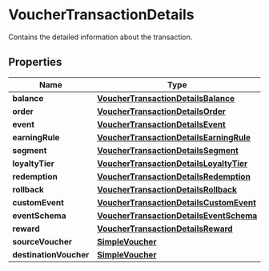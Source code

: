 

# VoucherTransactionDetails

Contains the detailed information about the transaction.

## Properties

| Name | Type | Description |
|------------ | ------------- | ------------- |
|**balance** | [**VoucherTransactionDetailsBalance**](VoucherTransactionDetailsBalance.md) |  |
|**order** | [**VoucherTransactionDetailsOrder**](VoucherTransactionDetailsOrder.md) |  |
|**event** | [**VoucherTransactionDetailsEvent**](VoucherTransactionDetailsEvent.md) |  |
|**earningRule** | [**VoucherTransactionDetailsEarningRule**](VoucherTransactionDetailsEarningRule.md) |  |
|**segment** | [**VoucherTransactionDetailsSegment**](VoucherTransactionDetailsSegment.md) |  |
|**loyaltyTier** | [**VoucherTransactionDetailsLoyaltyTier**](VoucherTransactionDetailsLoyaltyTier.md) |  |
|**redemption** | [**VoucherTransactionDetailsRedemption**](VoucherTransactionDetailsRedemption.md) |  |
|**rollback** | [**VoucherTransactionDetailsRollback**](VoucherTransactionDetailsRollback.md) |  |
|**customEvent** | [**VoucherTransactionDetailsCustomEvent**](VoucherTransactionDetailsCustomEvent.md) |  |
|**eventSchema** | [**VoucherTransactionDetailsEventSchema**](VoucherTransactionDetailsEventSchema.md) |  |
|**reward** | [**VoucherTransactionDetailsReward**](VoucherTransactionDetailsReward.md) |  |
|**sourceVoucher** | [**SimpleVoucher**](SimpleVoucher.md) |  |
|**destinationVoucher** | [**SimpleVoucher**](SimpleVoucher.md) |  |



